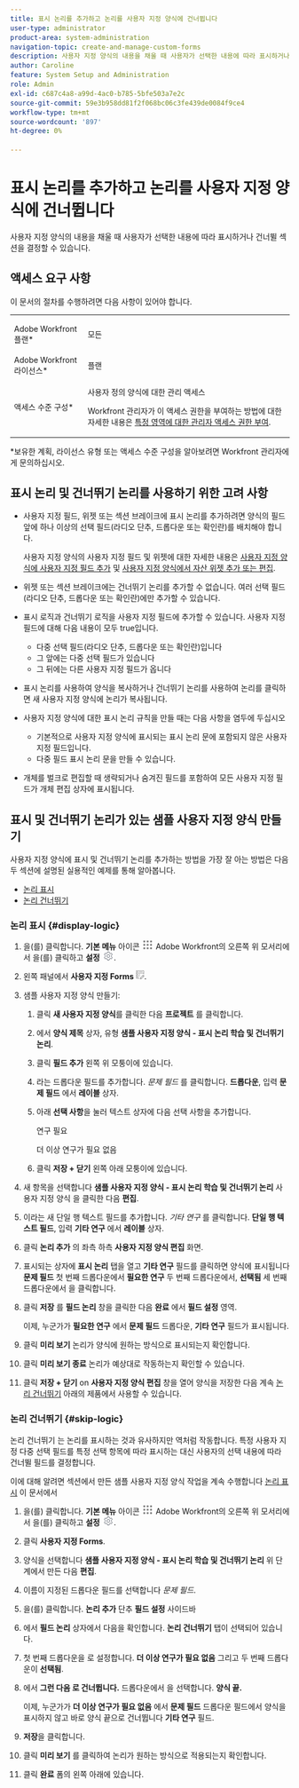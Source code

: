 ```yaml
---
title: 표시 논리를 추가하고 논리를 사용자 지정 양식에 건너뜁니다
user-type: administrator
product-area: system-administration
navigation-topic: create-and-manage-custom-forms
description: 사용자 지정 양식의 내용을 채울 때 사용자가 선택한 내용에 따라 표시하거나 건너뛸 섹션을 결정할 수 있습니다.
author: Caroline
feature: System Setup and Administration
role: Admin
exl-id: c687c4a8-a99d-4ac0-b785-5bfe503a7e2c
source-git-commit: 59e3b958dd81f2f068bc06c3fe439de0084f9ce4
workflow-type: tm+mt
source-wordcount: '897'
ht-degree: 0%

---
```


# 표시 논리를 추가하고 논리를 사용자 지정 양식에 건너뜁니다

사용자 지정 양식의 내용을 채울 때 사용자가 선택한 내용에 따라 표시하거나 건너뛸 섹션을 결정할 수 있습니다.

## 액세스 요구 사항

이 문서의 절차를 수행하려면 다음 사항이 있어야 합니다.

<table style="table-layout:auto"> 
 <col> 
 <col> 
 <tbody> 
  <tr data-mc-conditions=""> 
   <td role="rowheader"> <p>Adobe Workfront 플랜*</p> </td> 
   <td>모든</td> 
  </tr> 
  <tr> 
   <td role="rowheader">Adobe Workfront 라이선스*</td> 
   <td>플랜</td> 
  </tr> 
  <tr data-mc-conditions=""> 
   <td role="rowheader">액세스 수준 구성*</td> 
   <td> <p>사용자 정의 양식에 대한 관리 액세스</p> <p>Workfront 관리자가 이 액세스 권한을 부여하는 방법에 대한 자세한 내용은 <a href="../../../administration-and-setup/add-users/configure-and-grant-access/grant-users-admin-access-certain-areas.md" class="MCXref xref">특정 영역에 대한 관리자 액세스 권한 부여</a>.</p> </td> 
  </tr>  
 </tbody> 
</table>

&#42;보유한 계획, 라이선스 유형 또는 액세스 수준 구성을 알아보려면 Workfront 관리자에게 문의하십시오.

## 표시 논리 및 건너뛰기 논리를 사용하기 위한 고려 사항

* 사용자 지정 필드, 위젯 또는 섹션 브레이크에 표시 논리를 추가하려면 양식의 필드 앞에 하나 이상의 선택 필드(라디오 단추, 드롭다운 또는 확인란)를 배치해야 합니다.

   사용자 지정 양식의 사용자 지정 필드 및 위젯에 대한 자세한 내용은 [사용자 지정 양식에 사용자 지정 필드 추가](../../../administration-and-setup/customize-workfront/create-manage-custom-forms/add-a-custom-field-to-a-custom-form.md) 및 [사용자 지정 양식에서 자산 위젯 추가 또는 편집](../../../administration-and-setup/customize-workfront/create-manage-custom-forms/add-widget-or-edit-its-properties-in-a-custom-form.md).

* 위젯 또는 섹션 브레이크에는 건너뛰기 논리를 추가할 수 없습니다. 여러 선택 필드(라디오 단추, 드롭다운 또는 확인란)에만 추가할 수 있습니다.

* 표시 로직과 건너뛰기 로직을 사용자 지정 필드에 추가할 수 있습니다. 사용자 지정 필드에 대해 다음 내용이 모두 true입니다.

   * 다중 선택 필드(라디오 단추, 드롭다운 또는 확인란)입니다
   * 그 앞에는 다중 선택 필드가 있습니다
   * 그 뒤에는 다른 사용자 지정 필드가 옵니다

* 표시 논리를 사용하여 양식을 복사하거나 건너뛰기 논리를 사용하여 논리를 클릭하면 새 사용자 지정 양식에 논리가 복사됩니다.
* 사용자 지정 양식에 대한 표시 논리 규칙을 만들 때는 다음 사항을 염두에 두십시오

   * 기본적으로 사용자 지정 양식에 표시되는 표시 논리 문에 포함되지 않은 사용자 지정 필드입니다.
   * 다중 필드 표시 논리 문을 만들 수 있습니다.

* 개체를 벌크로 편집할 때 생략되거나 숨겨진 필드를 포함하여 모든 사용자 지정 필드가 개체 편집 상자에 표시됩니다.

## 표시 및 건너뛰기 논리가 있는 샘플 사용자 지정 양식 만들기

사용자 지정 양식에 표시 및 건너뛰기 논리를 추가하는 방법을 가장 잘 아는 방법은 다음 두 섹션에 설명된 실용적인 예제를 통해 알아봅니다.

* [논리 표시](#display-logic)
* [논리 건너뛰기](#skip-logic)

### 논리 표시 {#display-logic}

1. 을(를) 클릭합니다. **기본 메뉴** 아이콘 ![](assets/main-menu-icon.png) Adobe Workfront의 오른쪽 위 모서리에서 을(를) 클릭하고 **설정** ![](assets/gear-icon-settings.png).

1. 왼쪽 패널에서 **사용자 지정 Forms** ![](assets/custom-forms-icon.png).

1. 샘플 사용자 지정 양식 만들기:

   1. 클릭 **새 사용자 지정 양식**&#x200B;를 클릭한 다음 **프로젝트** 를 클릭합니다.

   1. 에서 **양식 제목** 상자, 유형 **샘플 사용자 지정 양식 - 표시 논리 학습 및 건너뛰기 논리**.

   1. 클릭 **필드 추가** 왼쪽 위 모퉁이에 있습니다.
   1. 라는 드롭다운 필드를 추가합니다. *문제 필드* 를 클릭합니다. **드롭다운**, 입력 **문제 필드** 에서 **레이블** 상자.

   1. 아래 **선택 사항**&#x200B;을 눌러 텍스트 상자에 다음 선택 사항을 추가합니다.

      연구 필요

      더 이상 연구가 필요 없음

   1. 클릭 **저장 + 닫기** 왼쪽 아래 모퉁이에 있습니다.

1. 새 항목을 선택합니다 **샘플 사용자 지정 양식 - 표시 논리 학습 및 건너뛰기 논리** 사용자 지정 양식 을 클릭한 다음 **편집**.

1. 이라는 새 단일 행 텍스트 필드를 추가합니다. *기타 연구* 를 클릭합니다. **단일 행 텍스트 필드**, 입력 **기타 연구** 에서 **레이블** 상자.

1. 클릭 **논리 추가** 의 좌측 하측 **사용자 지정 양식 편집** 화면.

1. 표시되는 상자에 **표시 논리** 탭을 열고 **기타 연구** 필드를 클릭하면 양식에 표시됩니다 **문제 필드** 첫 번째 드롭다운에서 **필요한 연구** 두 번째 드롭다운에서, **선택됨** 세 번째 드롭다운에서 을 클릭합니다.
1. 클릭 **저장** 를 **필드 논리** 창을 클릭한 다음 **완료** 에서 **필드 설정** 영역.

   이제, 누군가가 **필요한 연구** 에서 **문제 필드** 드롭다운, **기타 연구** 필드가 표시됩니다.

1. 클릭 **미리 보기** 논리가 양식에 원하는 방식으로 표시되는지 확인합니다.
1. 클릭 **미리 보기 종료** 논리가 예상대로 작동하는지 확인할 수 있습니다.
1. 클릭 **저장 + 닫기** on **사용자 지정 양식 편집** 창을 열어 양식을 저장한 다음 계속 [논리 건너뛰기](#skip-logic) 아래의 제품에서 사용할 수 있습니다.

### 논리 건너뛰기 {#skip-logic}

논리 건너뛰기 는 논리를 표시하는 것과 유사하지만 역처럼 작동합니다. 특정 사용자 지정 다중 선택 필드를 특정 선택 항목에 따라 표시하는 대신 사용자의 선택 내용에 따라 건너뛸 필드를 결정합니다.

이에 대해 알려면 섹션에서 만든 샘플 사용자 지정 양식 작업을 계속 수행합니다 [논리 표시](#display-logic) 이 문서에서

1. 을(를) 클릭합니다. **기본 메뉴** 아이콘 ![](assets/main-menu-icon.png) Adobe Workfront의 오른쪽 위 모서리에서 을(를) 클릭하고 **설정** ![](assets/gear-icon-settings.png).

1. 클릭 **사용자 지정 Forms**.
1. 양식을 선택합니다 **샘플 사용자 지정 양식 - 표시 논리 학습 및 건너뛰기 논리** 위 단계에서 만든 다음 **편집**.

1. 이름이 지정된 드롭다운 필드를 선택합니다 *문제 필드*.
1. 을(를) 클릭합니다. **논리 추가** 단추 **필드 설정** 사이드바

1. 에서 **필드 논리** 상자에서 다음을 확인합니다. **논리 건너뛰기** 탭이 선택되어 있습니다.

1. 첫 번째 드롭다운을 로 설정합니다. **더 이상 연구가 필요 없음** 그리고 두 번째 드롭다운이 **선택됨**.

1. 에서 **그런 다음 로 건너뜁니다.** 드롭다운에서 을 선택합니다. **양식 끝.**

   이제, 누군가가 **더 이상 연구가 필요 없음** 에서 **문제 필드** 드롭다운 필드에서 양식을 표시하지 않고 바로 양식 끝으로 건너뜁니다 **기타 연구** 필드.

1. **저장**&#x200B;을 클릭합니다.
1. 클릭 **미리 보기**  를 클릭하여 논리가 원하는 방식으로 적용되는지 확인합니다.
1. 클릭 **완료** 폼의 왼쪽 아래에 있습니다.
